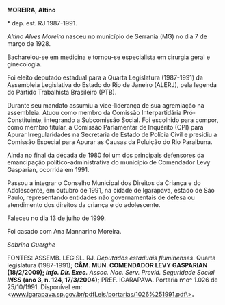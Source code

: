 **MOREIRA, Altino**

\* dep. est. RJ 1987-1991.

*Altino Alves Moreira* nasceu no município de Serrania (MG) no dia 7 de
março de 1928.

Bacharelou-se em medicina e tornou-se especialista em cirurgia geral e
ginecologia.

Foi eleito deputado estadual para a Quarta Legislatura (1987-1991) da
Assembleia Legislativa do Estado do Rio de Janeiro (ALERJ), pela legenda
do Partido Trabalhista Brasileiro (PTB).

Durante seu mandato assumiu a vice-liderança de sua agremiação na
assembleia. Atuou como membro da Comissão Interpartidária
Pró-Constituinte, integrando a Subcomissão Social. Foi escolhido para
compor, como membro titular, a Comissão Parlamentar de Inquérito (CPI)
para Apurar Irregularidades na Secretaria de Estado de Polícia Civil e
presidiu a Comissão Especial para Apurar as Causas da Poluição do Rio
Paraibuna.

Ainda no final da década de 1980 foi um dos principais defensores da
emancipação político-administrativa do município de Comendador Levy
Gasparian, ocorrida em 1991.

Passou a integrar o Conselho Municipal dos Direitos da Criança e do
Adolescente, em outubro de 1991, na cidade de Igarapava, estado de São
Paulo, representando entidades não governamentais de defesa ou
atendimento dos direitos da criança e do adolescente.

Faleceu no dia 13 de julho de 1999.

Foi casado com Ana Mannarino Moreira.

*Sabrina Guerghe*

FONTES: ASSEMB. LEGISL. RJ. *Deputados estaduais fluminenses*. Quarta
legislatura (1987-1991); **CÂM. MUN. COMENDADOR LEVY GASPARIAN
(18/2/2009); *Info. Dir. Exec.*** *Assoc. Nac. Serv. Previd. Seguridade
Social* ***INSS*** **(ano 3, n. 124, 17/3/2004);** PREF. IGARAPAVA.
Portaria n^o^ 1.026 de 25/10/1991. Disponível em:
\<www.igarapava.sp.gov.br/pdfLeis/portarias/1026%251991.pdf\>**.**
